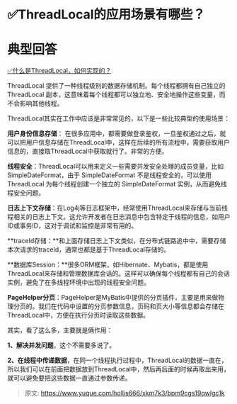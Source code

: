 # ✅ThreadLocal的应用场景有哪些？

# 典型回答


[✅什么是ThreadLocal，如何实现的？](https://www.yuque.com/hollis666/xkm7k3/ihoye3)



ThreadLocal 提供了一种线程级别的数据存储机制。每个线程都拥有自己独立的 ThreadLocal 副本，这意味着每个线程都可以独立地、安全地操作这些变量，而不会影响其他线程。



ThreadLocal其实在工作中应该是非常常见的，以下是一些比较典型的使用场景：



**用户身份信息存储**： 在很多应用中，都需要做登录鉴权，一旦鉴权通过之后，就可以把用户信息存储在ThreadLocal中，这样在后续的所有流程中，需要获取用户信息的，直接取ThreadLocal中获取就行了。非常的方便。



**线程安全**：ThreadLocal可以用来定义一些需要并发安全处理的成员变量，比如SimpleDateFormat，由于 SimpleDateFormat 不是线程安全的，可以使用 ThreadLocal 为每个线程创建一个独立的 SimpleDateFormat 实例，从而避免线程安全问题。



**日志上下文存储**：在Log4j等日志框架中，经常使用ThreadLocal来存储与当前线程相关的日志上下文。这允许开发者在日志消息中包含特定于线程的信息，如用户ID或事务ID，这对于调试和监控是非常有用的。



**traceId存储：**和上面存储日志上下文类似，在分布式链路追中中，需要存储本次请求的traceId，通常也都是基于ThreadLocal存储的。



**数据库Session：**很多ORM框架，如Hibernate、Mybatis，都是使用ThreadLocal来存储和管理数据库会话的。这样可以确保每个线程都有自己的会话实例，避免了在多线程环境中出现的线程安全问题。



**PageHelper分页**：PageHelper是MyBatis中提供的分页插件，主要是用来做物理分页的。我们在代码中设置的分页参数信息，页码和页大小等信息都会存储在ThreadLocal中，方便在执行分页时读取这些数据。





其实，看了这么多，主要就是俩作用：



**1、解决并发问题**，这个不需要多说了。

**2、在线程中传递数据**，在同一个线程执行过程中，ThreadLocal的数据一直在，所以我们可以在前面把数据放到ThreadLocal中，然后再后面的时候再取出来用，就可以避免要把这些数据一直通过参数传递。



> 原文: <https://www.yuque.com/hollis666/xkm7k3/bpm9cgs19qwlgc1k>
